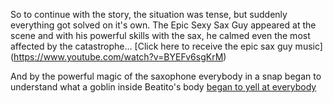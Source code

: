 So to continue with the story, the situation was tense, but suddenly everything got solved on it's own.
The Epic Sexy Sax Guy appeared at the scene and with his powerful skills with the sax, he calmed even the most affected 
by the catastrophe... [Click here to receive the epic sax guy music] (https://www.youtube.com/watch?v=BYEFv6sgKrM)

And by the powerful magic of the saxophone everybody in a snap began to understand what a goblin inside Beatito's body
[began to yell at everybody](./Gibberish/HorkPorkDork/horky.md)
